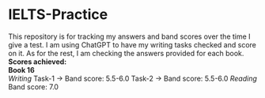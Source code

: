 # IELTS-Practice
This repository is for tracking my answers and band scores over the time I give a test. I am using ChatGPT to have my writing tasks checked and score on it. As for the rest, I am checking the answers provided for each book. <br>
**Scores achieved:** <br>
**Book 16** <br>
*Writing* 
Task-1 -> Band score: 5.5-6.0
Task-2 -> Band score: 5.5-6.0
*Reading*
Band score: 7.0
